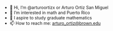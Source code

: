 - 👋 Hi, I’m @arturoortizx or Arturo Ortiz San Miguel
- 👀 I’m interested in math and Puerto Rico
- 🌱 I aspire to study graduate mathematics
- 📫 How to reach me: arturo_ortiz@brown.edu

<!---
arturoortizx/arturoortizx is a ✨ special ✨ repository because its `README.md` (this file) appears on your GitHub profile.
You can click the Preview link to take a look at your changes.
--->

